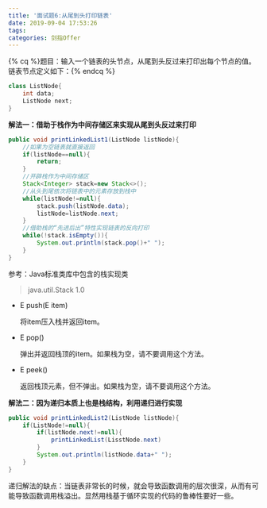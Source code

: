 ```yaml
---
title: '面试题6:从尾到头打印链表'
date: 2019-09-04 17:53:26
tags:
categories: 剑指Offer
---
```


{% cq %}题目：输入一个链表的头节点，从尾到头反过来打印出每个节点的值。链表节点定义如下：{% endcq %}

```java
class ListNode{
    int data;
    ListNode next;
}
```

__解法一：借助于栈作为中间存储区来实现从尾到头反过来打印__

```java
public void printLinkedList1(ListNode listNode){
    //如果为空链表就直接返回
    if(listNode==null){
        return;
    }
    //开辟栈作为中间存储区
    Stack<Integer> stack=new Stack<>();
    //从头到尾依次将链表中的元素存放到栈中
    while(listNode!=null){
        stack.push(listNode.data);
        listNode=listNode.next;
    }
    //借助栈的“先进后出”特性实现链表的反向打印
    while(!stack.isEmpty()){
        System.out.println(stack.pop()+" ");
    }
}
```

参考：Java标准类库中包含的栈实现类

> java.util.Stack<E> 1.0

+ E push(E item)

  将item压入栈并返回item。

+ E pop()

  弹出并返回栈顶的item。如果栈为空，请不要调用这个方法。

+ E peek()

  返回栈顶元素，但不弹出。如果栈为空，请不要调用这个方法。



__解法二：因为递归本质上也是栈结构，利用递归进行实现__

```java
public void printLinkedList2(ListNode listNode){
    if(ListNode!=null){
        if(listNode.next!=null){
            printLinkedList(LisstNode.next)
        }
        System.out.println(listNode.data+" ");
    }
}
```

递归解法的缺点：当链表非常长的时候，就会导致函数调用的层次很深，从而有可能导致函数调用栈溢出。显然用栈基于循环实现的代码的鲁棒性要好一些。